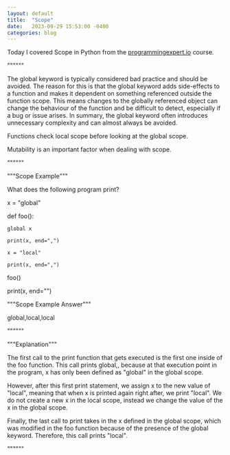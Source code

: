 ```yaml
---
layout: default
title:  "Scope"
date:   2023-09-29 15:53:00 -0400
categories: blog
---
```

Today I covered Scope in Python from the [programmingexpert.io][course-site] course.

""""""

The global keyword is typically considered bad practice and should be avoided. The reason for this is that the global keyword adds side-effects to a function and makes it dependent on something referenced outside the function scope. This means changes to the globally referenced object can change the behaviour of the function and be difficult to detect, especially if a bug or issue arises. In summary, the global keyword often introduces unnecessary complexity and can almost always be avoided.

Functions check local scope before looking at the global scope.

Mutability is an important factor when dealing with scope.

""""""

"""Scope Example"""

What does the following program print?

x = "global"

def foo():

    global x

    print(x, end=",")

    x = "local"

    print(x, end=",")

foo()

print(x, end="")

"""Scope Example Answer"""

global,local,local

""""""

"""Explanation"""

The first call to the print function that gets executed is the first one inside of the foo function. This call prints global,, because at that execution point in the program, x has only been defined as "global" in the global scope.

However, after this first print statement, we assign x to the new value of "local", meaning that when x is printed again right after, we print "local". We do not create a new x in the local scope, instead we change the value of the x in the global scope.

Finally, the last call to print takes in the x defined in the global scope, which was modified in the foo function because of the presence of the global keyword. Therefore, this call prints "local".

""""""

[course-site]: https://www.programmingexpert.io/index